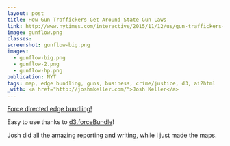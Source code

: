 ```yaml
---
layout: post
title: How Gun Traffickers Get Around State Gun Laws
link: http://www.nytimes.com/interactive/2015/11/12/us/gun-traffickers-smuggling-state-gun-laws.html
image: gunflow.png
classes:
screenshot: gunflow-big.png
images:
  - gunflow-big.png
  - gunflow-2.png
  - gunflow-hp.png
publication: NYT
tags: map, edge bundling, guns, business, crime/justice, d3, ai2html
_with: <a href="http://joshmkeller.com/">Josh Keller</a>
---
```


[Force directed edge bundling!](http://www.win.tue.nl/~dholten/papers/forcebundles_eurovis.pdf)

Easy to use thanks to [d3.forceBundle](https://github.com/upphiminn/d3.ForceBundle)!

Josh did all the amazing reporting and writing, while I just made the maps.
